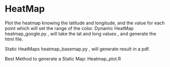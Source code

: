 # HeatMap
Plot the heatmap knowing the latitude and longitude, and the value for each point which will set the range of the color.
Dynamic HeatMap
heatmap_google.py , will take the lat and long values , and generate the html file.

Static HeatMaps
heatmap_basemap.py , will generate result in a pdf.

Best Method to generate a Static Map:
Heatmap_plot.R 
